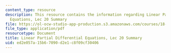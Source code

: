 ```yaml
---
content_type: resource
description: This resource contains the information regarding Linear Partial Differential
  Equations, Lec 20 Summary
file: https://ol-ocw-studio-app-production.s3.amazonaws.com/courses/18-303-linear-partial-differential-equations-analysis-and-numerics-fall-2014/ed2e057a15b67090d2e1c8f09cf30406_MIT18_303F14_Lecture20.pdf
file_type: application/pdf
resourcetype: Document
title: Linear Partial Differential Equations, Lec 20 Summary
uid: ed2e057a-15b6-7090-d2e1-c8f09cf30406
---
```

